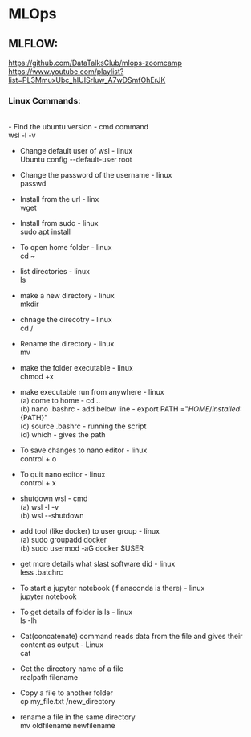 # MLOps
## MLFLOW:

https://github.com/DataTalksClub/mlops-zoomcamp
https://www.youtube.com/playlist?list=PL3MmuxUbc_hIUISrluw_A7wDSmfOhErJK

### Linux Commands:
<br>
- Find the ubuntu version - cmd command
  <br> wsl -l -v

- Change default user of wsl - linux
  <br> Ubuntu config --default-user root

- Change the password of the username - linux
  <br> passwd <username>

- Install from the url - linx
  <br> wget <url>

- Install from sudo - linux
  <br> sudo apt install <name>

- To open home folder - linux
  <br> cd ~

- list directories - linux
  <br> ls

- make a new directory - linux
  <br> mkdir <folder name>

- chnage the direcotry - linux
  <br> cd <folder-name>/

- Rename the directory - linux
  <br> mv <curren dir name> <new dir name>

- make the folder executable - linux
  <br> chmod +x <dir name>

- make executable run from anywhere - linux
  <br> (a) come to home - cd ..
  <br> (b) nano .bashrc - add below line - export PATH ="${HOME}/installed:${PATH}"
  <br> (c) source .bashrc - running the script
  <br> (d) which <exe name> - gives the path

- To save changes to nano editor - linux
  <br> control + o

- To quit nano editor - linux 
  <br> control + x

- shutdown wsl - cmd
  <br> (a) wsl -l -v
  <br> (b) wsl --shutdown

- add tool (like docker) to user group - linux
   <br> (a) sudo groupadd docker
   <br> (b) sudo usermod -aG docker $USER

- get more details what slast software did - linux
  <br> less .batchrc

- To start a jupyter notebook (if anaconda is there) - linux
  <br>  jupyter notebook

- To get details of folder is ls - linux
  <br> ls -lh


- Cat(concatenate) command reads data from the file and gives their content as output - Linux
  <br> cat <file name>

- Get the directory name of a file 
  <br> realpath filename

- Copy a file to another folder 
  <br> cp my_file.txt /new_directory
  
- rename a file in the same directory
  <br> mv oldfilename newfilename 
